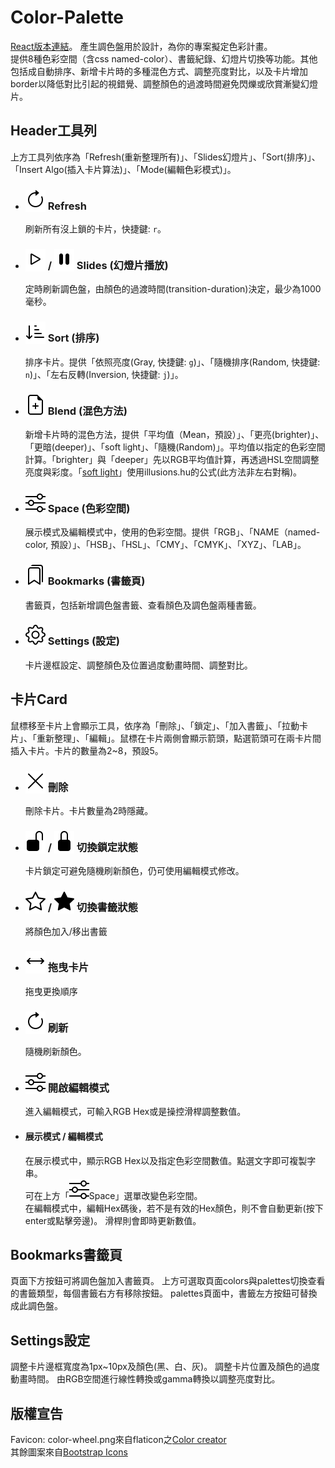 # Color-Palette
[React版本連結](https://github.com/johnny95731/Color-Palette-React-)。
產生調色盤用於設計，為你的專案擬定色彩計畫。<br>
提供8種色彩空間（含css named-color）、書籤紀錄、幻燈片切換等功能。其他包括成自動排序、新增卡片時的多種混色方式、調整亮度對比，以及卡片增加border以降低對比引起的視錯覺、調整顏色的過渡時間避免閃爍或欣賞漸變幻燈片。

## Header工具列
上方工具列依序為「Refresh(重新整理所有)」、「Slides幻燈片」、「Sort(排序)」、「Insert Algo(插入卡片算法)」、「Mode(編輯色彩模式)」。

- ### <span style="background: white"><img src="./src/assets/icons/arrow-clockwise.svg" alt="refresh" /></span> Refresh
  刷新所有沒上鎖的卡片，快捷鍵: `r`。

- ### <span style="background: white"><img src="./src/assets/icons/play.svg" alt="play" /></span> / <span style="background: white"><img src="./src/assets/icons/pause-fill.svg" alt="pause" /></span> Slides (幻燈片播放)
  定時刷新調色盤，由顏色的過渡時間(transition-duration)決定，最少為1000毫秒。

- ### <span style="background: white"><img src="./src/assets/icons/sort-down.svg" alt="sort" /></span> Sort (排序)
  排序卡片。提供「依照亮度(Gray, 快捷鍵: `g`)」、「隨機排序(Random, 快捷鍵: `n`)」、「左右反轉(Inversion, 快捷鍵: `j`)」。

- ### <span style="background: white"><img src="./src/assets/icons/file-earmark-plus.svg" alt="mix" /></span> Blend (混色方法)
  新增卡片時的混色方法，提供「平均值（Mean，預設）」、「更亮(brighter)」、「更暗(deeper)」、「soft light」、「隨機(Random)」。平均值以指定的色彩空間計算。「brighter」與「deeper」先以RGB平均值計算，再透過HSL空間調整亮度與彩度。「[soft light](https://en.wikipedia.org/wiki/Blend_modes)」使用illusions.hu的公式(此方法非左右對稱)。

- ### <span style="background: white"><img src="./src/assets/icons/sliders.svg" alt="edit" /></span> Space (色彩空間)
  展示模式及編輯模式中，使用的色彩空間。提供「RGB」、「NAME（named-color, 預設）」、「HSB」、「HSL」、「CMY」、「CMYK」、「XYZ」、「LAB」。

- ### <span style="background: white"><img src="./src/assets/icons/bookmarks.svg" alt="bookmarks" /></span> Bookmarks (書籤頁)
  書籤頁，包括新增調色盤書籤、查看顏色及調色盤兩種書籤。

- ### <span style="background: white"><img src="./src/assets/icons/gear.svg" alt="bookmarks" /></span> Settings (設定)
  卡片邊框設定、調整顏色及位置過度動畫時間、調整對比。

## 卡片Card
鼠標移至卡片上會顯示工具，依序為「刪除」、「鎖定」、「加入書籤」、「拉動卡片」、「重新整理」、「編輯」。鼠標在卡片兩側會顯示箭頭，點選箭頭可在兩卡片間插入卡片。卡片的數量為2~8，預設5。

- ### <span style="background: white"><img src="./src/assets/icons/x-lg.svg" alt="del" /></span> 刪除
  刪除卡片。卡片數量為2時隱藏。

- ### <span style="background: white"><img src="./src/assets/icons/unlock-fill.svg" alt="unlock" /></span> / <span style="background: white"><img src="./src/assets/icons/lock-fill.svg" alt="lock" /></span> 切換鎖定狀態
  卡片鎖定可避免隨機刷新顏色，仍可使用編輯模式修改。

- ### <span style="background: white"><img src="./src/assets/icons/star.svg" alt="isUnfavorite" /></span> / <span style="background: white"><img src="./src/assets/icons/star-fill.svg" alt="isFavorite" /></span> 切換書籤狀態
  將顏色加入/移出書籤

- ### <span style="background: white"><img src="./src/assets/icons/arrows.svg" alt="fav" /></span> 拖曳卡片
  拖曳更換順序

- ### <span style="background: white"><img src="./src/assets/icons/arrow-clockwise.svg" alt="refresh" /></span> 刷新
  隨機刷新顏色。

- ### <span style="background: white"><img src="./src/assets/icons/sliders.svg" alt="edit" /></span> 開啟編輯模式
  進入編輯模式，可輸入RGB Hex或是操控滑桿調整數值。<br />

- #### 展示模式 / 編輯模式
  在展示模式中，顯示RGB Hex以及指定色彩空間數值。點選文字即可複製字串。<br />
  可在上方「<span style="background: white"><img src="./src/assets/icons/sliders.svg" alt="edit" /></span>Space」選單改變色彩空間。<br />
  在編輯模式中，編輯Hex碼後，若不是有效的Hex顏色，則不會自動更新(按下enter或點擊旁邊)。
  滑桿則會即時更新數值。

## Bookmarks書籤頁
頁面下方按鈕可將調色盤加入書籤頁。
上方可選取頁面colors與palettes切換查看的書籤類型，每個書籤右方有移除按鈕。
palettes頁面中，書籤左方按鈕可替換成此調色盤。

## Settings設定
調整卡片邊框寬度為1px~10px及顏色(黑、白、灰)。
調整卡片位置及顏色的過度動畫時間。
由RGB空間進行線性轉換或gamma轉換以調整亮度對比。

## 版權宣告
Favicon: color-wheel.png來自flaticon之[Color creator](https://www.flaticon.com/authors/color-creator)<br />
其餘圖案來自[Bootstrap Icons](https://icons.getbootstrap.com/)
